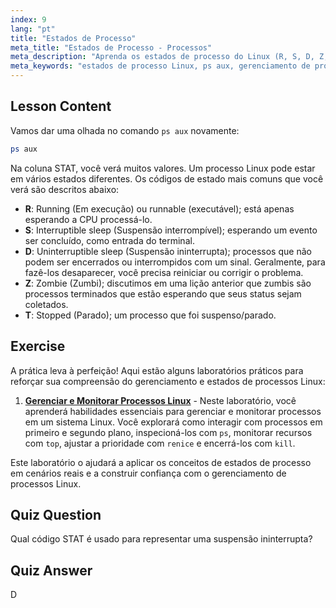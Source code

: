 ```yaml
---
index: 9
lang: "pt"
title: "Estados de Processo"
meta_title: "Estados de Processo - Processos"
meta_description: "Aprenda os estados de processo do Linux (R, S, D, Z, T) usando `ps aux`. Entenda os códigos STAT comuns e gerencie processos de forma eficaz. Comece sua jornada no Linux!"
meta_keywords: "estados de processo Linux, ps aux, gerenciamento de processo, tutorial Linux, Linux para iniciantes, códigos STAT, guia Linux"
---
```


## Lesson Content

Vamos dar uma olhada no comando `ps aux` novamente:

```bash
ps aux
```

Na coluna STAT, você verá muitos valores. Um processo Linux pode estar em vários estados diferentes. Os códigos de estado mais comuns que você verá são descritos abaixo:

- **R**: Running (Em execução) ou runnable (executável); está apenas esperando a CPU processá-lo.
- **S**: Interruptible sleep (Suspensão interrompível); esperando um evento ser concluído, como entrada do terminal.
- **D**: Uninterruptible sleep (Suspensão ininterrupta); processos que não podem ser encerrados ou interrompidos com um sinal. Geralmente, para fazê-los desaparecer, você precisa reiniciar ou corrigir o problema.
- **Z**: Zombie (Zumbi); discutimos em uma lição anterior que zumbis são processos terminados que estão esperando que seus status sejam coletados.
- **T**: Stopped (Parado); um processo que foi suspenso/parado.

## Exercise

A prática leva à perfeição! Aqui estão alguns laboratórios práticos para reforçar sua compreensão do gerenciamento e estados de processos Linux:

1. **[Gerenciar e Monitorar Processos Linux](https://labex.io/pt/labs/comptia-manage-and-monitor-linux-processes-590864)** - Neste laboratório, você aprenderá habilidades essenciais para gerenciar e monitorar processos em um sistema Linux. Você explorará como interagir com processos em primeiro e segundo plano, inspecioná-los com `ps`, monitorar recursos com `top`, ajustar a prioridade com `renice` e encerrá-los com `kill`.

Este laboratório o ajudará a aplicar os conceitos de estados de processo em cenários reais e a construir confiança com o gerenciamento de processos Linux.

## Quiz Question

Qual código STAT é usado para representar uma suspensão ininterrupta?

## Quiz Answer

D
